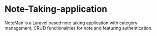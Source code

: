 # Note-Taking-application
NoteMan is a Laravel based note taking application with category management, CRUD functionalities for note and featuring authentication.
